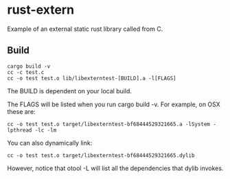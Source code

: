 # rust-extern

Example of an external static rust library called from C.

## Build

    cargo build -v
    cc -c test.c
    cc -o test test.o lib/libexterntest-[BUILD].a -l[FLAGS]

The BUILD is dependent on your local build.

The FLAGS will be listed when you run cargo build -v. For example, on OSX these are:

    cc -o test test.o target/libexterntest-bf68444529321665.a -lSystem -lpthread -lc -lm

You can also dynamically link:

    cc -o test test.o target/libexterntest-bf68444529321665.dylib

However, notice that otool -L will list all the dependencies that dylib invokes.
